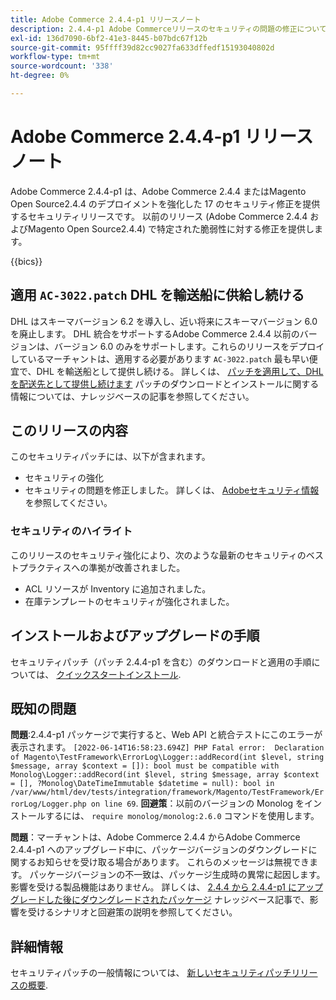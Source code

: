 ```yaml
---
title: Adobe Commerce 2.4.4-p1 リリースノート
description: 2.4.4-p1 Adobe Commerceリリースのセキュリティの問題の修正について説明します。
exl-id: 136d7090-6bf2-41e3-8445-b07bdc67f12b
source-git-commit: 95ffff39d82cc9027fa633dffedf15193040802d
workflow-type: tm+mt
source-wordcount: '338'
ht-degree: 0%

---
```


# Adobe Commerce 2.4.4-p1 リリースノート

Adobe Commerce 2.4.4-p1 は、Adobe Commerce 2.4.4 またはMagento Open Source2.4.4 のデプロイメントを強化した 17 のセキュリティ修正を提供するセキュリティリリースです。 以前のリリース (Adobe Commerce 2.4.4 およびMagento Open Source2.4.4) で特定された脆弱性に対する修正を提供します。

{{bics}}

## 適用 `AC-3022.patch` DHL を輸送船に供給し続ける

DHL はスキーマバージョン 6.2 を導入し、近い将来にスキーマバージョン 6.0 を廃止します。 DHL 統合をサポートするAdobe Commerce 2.4.4 以前のバージョンは、バージョン 6.0 のみをサポートします。これらのリリースをデプロイしているマーチャントは、適用する必要があります `AC-3022.patch` 最も早い便宜で、DHL を輸送船として提供し続ける。 詳しくは、 [パッチを適用して、DHL を配送先として提供し続けます](https://support.magento.com/hc/en-us/articles/7707818131597-Apply-a-patch-to-continue-offering-DHL-as-shipping-carrier) パッチのダウンロードとインストールに関する情報については、ナレッジベースの記事を参照してください。

## このリリースの内容

このセキュリティパッチには、以下が含まれます。

* セキュリティの強化
* セキュリティの問題を修正しました。 詳しくは、 [Adobeセキュリティ情報](https://helpx.adobe.com/security/products/magento/apsb22-38.html) を参照してください。

### セキュリティのハイライト

このリリースのセキュリティ強化により、次のような最新のセキュリティのベストプラクティスへの準拠が改善されました。

* ACL リソースが Inventory に追加されました。
* 在庫テンプレートのセキュリティが強化されました。

## インストールおよびアップグレードの手順

セキュリティパッチ（パッチ 2.4.4-p1 を含む）のダウンロードと適用の手順については、 [クイックスタートインストール](../../../installation/composer.md).

## 既知の問題

**問題**:2.4.4-p1 パッケージで実行すると、Web API と統合テストにこのエラーが表示されます。 `[2022-06-14T16:58:23.694Z] PHP Fatal error:  Declaration of Magento\TestFramework\ErrorLog\Logger::addRecord(int $level, string $message, array $context = []): bool must be compatible with Monolog\Logger::addRecord(int $level, string $message, array $context = [], ?Monolog\DateTimeImmutable $datetime = null): bool in /var/www/html/dev/tests/integration/framework/Magento/TestFramework/ErrorLog/Logger.php on line 69`. **回避策**：以前のバージョンの Monolog をインストールするには、 `require monolog/monolog:2.6.0` コマンドを使用します。 <!-- AC-3651-->

**問題**：マーチャントは、Adobe Commerce 2.4.4 からAdobe Commerce 2.4.4-p1 へのアップグレード中に、パッケージバージョンのダウングレードに関するお知らせを受け取る場合があります。 これらのメッセージは無視できます。 パッケージバージョンの不一致は、パッケージ生成時の異常に起因します。 影響を受ける製品機能はありません。 詳しくは、 [2.4.4 から 2.4.4-p1 にアップグレードした後にダウングレードされたパッケージ](https://support.magento.com/hc/en-us/articles/8214752983949)  ナレッジベース記事で、影響を受けるシナリオと回避策の説明を参照してください。

## 詳細情報

セキュリティパッチの一般情報については、 [新しいセキュリティパッチリリースの概要](https://community.magento.com/t5/Magento-DevBlog/Introducing-the-New-Security-Patch-Release/ba-p/141287).
